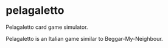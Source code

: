 pelagaletto
===========

Pelagaletto card game simulator. 

Pelagaletto is an Italian game similar to Beggar-My-Neighbour.
